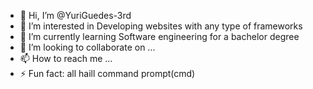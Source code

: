 - 👋 Hi, I’m @YuriGuedes-3rd
- 👀 I’m interested in Developing websites with any type of frameworks 
- 🌱 I’m currently learning Software engineering for a bachelor degree 
- 💞️ I’m looking to collaborate on ...
- 📫 How to reach me ...
- ⚡ Fun fact: all haill command prompt(cmd)

<!---
YuriGuedes-3rd/YuriGuedes-3rd is a ✨ special ✨ repository because its `README.md` (this file) appears on your GitHub profile.
You can click the Preview link to take a look at your changes.
--->
